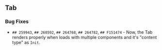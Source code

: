 ##  Tab

###    Bug Fixes

- `## 259943`, `## 260592`, `## 264768`, `## 264782`, `## F151474` - Now, the Tab renders properly when loads with multiple components and it's "content type" as `Init`.
